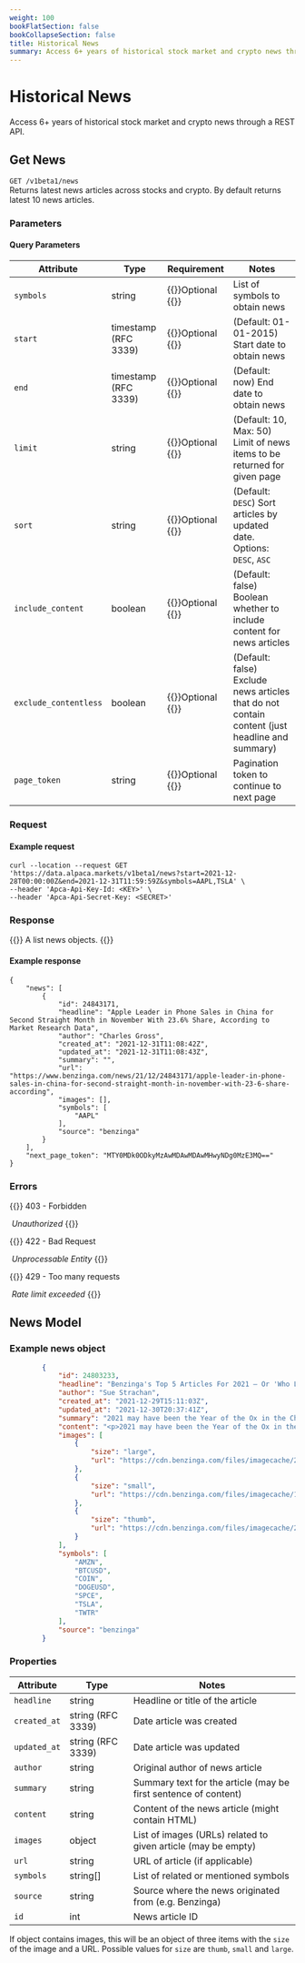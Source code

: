 ```yaml
---
weight: 100
bookFlatSection: false
bookCollapseSection: false
title: Historical News
summary: Access 6+ years of historical stock market and crypto news through a REST API.
---
```


# Historical News

 Access 6+ years of historical stock market and crypto news through a REST API.

## **Get News**


`GET /v1beta1/news`
\
Returns latest news articles across stocks and crypto. By default returns latest 10 news articles.

### Parameters

#### Query Parameters

| Attribute | Type   | Requirement                           | Notes                   |
| --------- | ------ | ------------------------------------- | ----------------------- |
| `symbols`| string | {{<hint info>}}Optional {{</hint>}} | List of symbols to obtain news |
| `start`  | timestamp (RFC 3339) | {{<hint info>}}Optional {{</hint>}} | (Default: 01-01-2015) Start date to obtain news |
| `end`    | timestamp (RFC 3339)  | {{<hint info>}}Optional {{</hint>}} | (Default: now) End date to obtain news |
| `limit`  | string | {{<hint info>}}Optional {{</hint>}} | (Default: 10, Max: 50) Limit of news items to be returned for given page |
| `sort`  | string | {{<hint info>}}Optional {{</hint>}} | (Default: `DESC`)  Sort articles by updated date. Options: `DESC`, `ASC` |
| `include_content`  | boolean | {{<hint info>}}Optional {{</hint>}} | (Default: false) Boolean whether to include content for news articles |
| `exclude_contentless`  | boolean | {{<hint info>}}Optional {{</hint>}} | (Default: false) Exclude news articles that do not contain content (just headline and summary) |
| `page_token`  | string | {{<hint info>}}Optional {{</hint>}} | Pagination token to continue to next page |

### Request

#### Example request

```
curl --location --request GET 'https://data.alpaca.markets/v1beta1/news?start=2021-12-28T00:00:00Z&end=2021-12-31T11:59:59Z&symbols=AAPL,TSLA' \
--header 'Apca-Api-Key-Id: <KEY>' \
--header 'Apca-Api-Secret-Key: <SECRET>'
```

### Response

{{<hint good>}}
A list news objects.
{{</hint>}}

#### Example response

```
{
    "news": [
        {
            "id": 24843171,
            "headline": "Apple Leader in Phone Sales in China for Second Straight Month in November With 23.6% Share, According to Market Research Data",
            "author": "Charles Gross",
            "created_at": "2021-12-31T11:08:42Z",
            "updated_at": "2021-12-31T11:08:43Z",
            "summary": "",
            "url": "https://www.benzinga.com/news/21/12/24843171/apple-leader-in-phone-sales-in-china-for-second-straight-month-in-november-with-23-6-share-according",
            "images": [],
            "symbols": [
                "AAPL"
            ],
            "source": "benzinga"
        }
    ],
    "next_page_token": "MTY0MDk0ODkyMzAwMDAwMDAwMHwyNDg0MzE3MQ=="
}
```

### Errors

{{<hint warning>}}
403 - Forbidden

​ _Unauthorized_
{{</hint>}}

{{<hint warning>}}
422 - Bad Request

​ _Unprocessable Entity_
{{</hint>}}

{{<hint warning>}}
429 - Too many requests

​ _Rate limit exceeded_
{{</hint>}}


## **News Model**

### Example news object

```json
        {
            "id": 24803233,
            "headline": "Benzinga's Top 5 Articles For 2021 — Or 'Who Let The Dog Out?'",
            "author": "Sue Strachan",
            "created_at": "2021-12-29T15:11:03Z",
            "updated_at": "2021-12-30T20:37:41Z",
            "summary": "2021 may have been the Year of the Ox in the Chinese calendar, but for Benzinga, it was the Year of the Dog, or should we say, Year of the Dogecoin (CRYPTO: DOGE).",
            "content": "<p>2021 may have been the Year of the Ox in the Chinese calendar, but for Benzinga, it was the Year of the Dog, or should we say, Year of the <strong>Dogecoin</strong> (CRYPTO: <a class=\"ticker\" href=\"https://www.benzinga.com/quote/doge/usd\">DOGE</a>).</p>\r\n\r\n<p>The memecoin created in 2013....",
            "images": [
                {
                    "size": "large",
                    "url": "https://cdn.benzinga.com/files/imagecache/2048x1536xUP/images/story/2012/doge_12.jpg"
                },
                {
                    "size": "small",
                    "url": "https://cdn.benzinga.com/files/imagecache/1024x768xUP/images/story/2012/doge_12.jpg"
                },
                {
                    "size": "thumb",
                    "url": "https://cdn.benzinga.com/files/imagecache/250x187xUP/images/story/2012/doge_12.jpg"
                }
            ],
            "symbols": [
                "AMZN",
                "BTCUSD",
                "COIN",
                "DOGEUSD",
                "SPCE",
                "TSLA",
                "TWTR"
            ],
            "source": "benzinga"
        }
```

### Properties

| Attribute    | Type              | Notes                                                        |
| ------------ | ----------------- | -------------------------------------------------------------|
| `headline`   | string            | Headline or title of the article                             |
| `created_at` | string (RFC 3339) | Date article was created                                     |
| `updated_at` | string (RFC 3339) | Date article was updated                                     |
| `author`     | string            | Original author of news article                              |
| `summary`    | string            | Summary text for the article (may be first sentence of content)  |
| `content`    | string            | Content of the news article (might contain HTML)             |
| `images`     | object            | List of images (URLs) related to given article (may be empty)|
| `url`        | string            | URL of article (if applicable)                               |
| `symbols`    | string[]          | List of related or mentioned symbols                         |
| `source`     | string            | Source where the news originated from (e.g. Benzinga)        |
| `id`         | int               | News article ID                                              |

If object contains images, this will be an object of three items with the `size` of the image and a URL. Possible values for `size` are `thumb`, `small` and `large`.